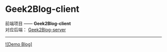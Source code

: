 # Geek2Blog-client

前端项目 —— **Geek2Blog-client**  
对应后端： [Geek2Blog-server](https://github.com/Me2Geek/Geek2Blog-server)

---

[![Demo Blog]](https://demo.blog.me2geek.top/)
